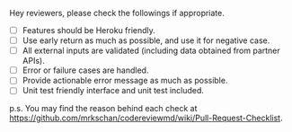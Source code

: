 Hey reviewers, please check the followings if appropriate.

- [ ] Features should be Heroku friendly.
- [ ] Use early return as much as possible, and use it for negative case.
- [ ] All external inputs are validated (including data obtained from partner APIs).
- [ ] Error or failure cases are handled.
- [ ] Provide actionable error message as much as possible.
- [ ] Unit test friendly interface and unit test included.

p.s. You may find the reason behind each check at https://github.com/mrkschan/codereviewmd/wiki/Pull-Request-Checklist.
